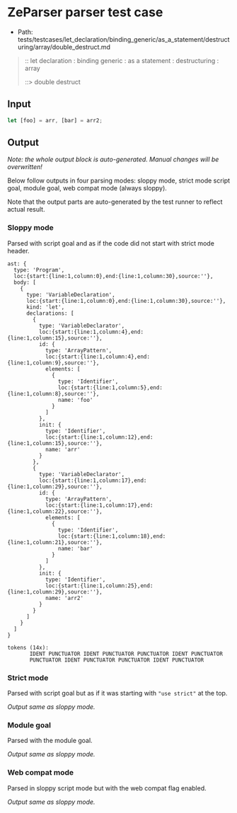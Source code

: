 # ZeParser parser test case

- Path: tests/testcases/let_declaration/binding_generic/as_a_statement/destructuring/array/double_destruct.md

> :: let declaration : binding generic : as a statement : destructuring : array
>
> ::> double destruct

## Input

`````js
let [foo] = arr, [bar] = arr2;
`````

## Output

_Note: the whole output block is auto-generated. Manual changes will be overwritten!_

Below follow outputs in four parsing modes: sloppy mode, strict mode script goal, module goal, web compat mode (always sloppy).

Note that the output parts are auto-generated by the test runner to reflect actual result.

### Sloppy mode

Parsed with script goal and as if the code did not start with strict mode header.

`````
ast: {
  type: 'Program',
  loc:{start:{line:1,column:0},end:{line:1,column:30},source:''},
  body: [
    {
      type: 'VariableDeclaration',
      loc:{start:{line:1,column:0},end:{line:1,column:30},source:''},
      kind: 'let',
      declarations: [
        {
          type: 'VariableDeclarator',
          loc:{start:{line:1,column:4},end:{line:1,column:15},source:''},
          id: {
            type: 'ArrayPattern',
            loc:{start:{line:1,column:4},end:{line:1,column:9},source:''},
            elements: [
              {
                type: 'Identifier',
                loc:{start:{line:1,column:5},end:{line:1,column:8},source:''},
                name: 'foo'
              }
            ]
          },
          init: {
            type: 'Identifier',
            loc:{start:{line:1,column:12},end:{line:1,column:15},source:''},
            name: 'arr'
          }
        },
        {
          type: 'VariableDeclarator',
          loc:{start:{line:1,column:17},end:{line:1,column:29},source:''},
          id: {
            type: 'ArrayPattern',
            loc:{start:{line:1,column:17},end:{line:1,column:22},source:''},
            elements: [
              {
                type: 'Identifier',
                loc:{start:{line:1,column:18},end:{line:1,column:21},source:''},
                name: 'bar'
              }
            ]
          },
          init: {
            type: 'Identifier',
            loc:{start:{line:1,column:25},end:{line:1,column:29},source:''},
            name: 'arr2'
          }
        }
      ]
    }
  ]
}

tokens (14x):
       IDENT PUNCTUATOR IDENT PUNCTUATOR PUNCTUATOR IDENT PUNCTUATOR
       PUNCTUATOR IDENT PUNCTUATOR PUNCTUATOR IDENT PUNCTUATOR
`````

### Strict mode

Parsed with script goal but as if it was starting with `"use strict"` at the top.

_Output same as sloppy mode._

### Module goal

Parsed with the module goal.

_Output same as sloppy mode._

### Web compat mode

Parsed in sloppy script mode but with the web compat flag enabled.

_Output same as sloppy mode._
